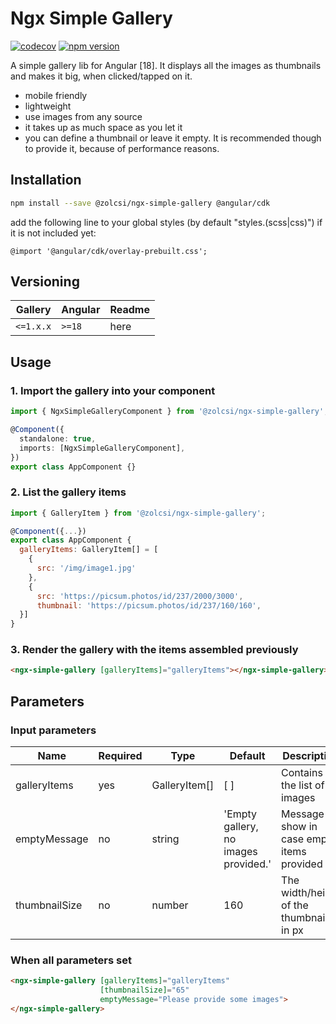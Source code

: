 # Ngx Simple Gallery
[![codecov](https://codecov.io/)](https://codecov.io/)
[![npm version](https://badge.fury.io/)](https://badge.fury.io/)

A simple gallery lib for Angular [18]. It displays all the images as thumbnails and makes it big, when clicked/tapped on it.
 - mobile friendly
 - lightweight
 - use images from any source
 - it takes up as much space as you let it
 - you can define a thumbnail or leave it empty. It is recommended though to provide it, because of performance reasons.

## Installation

```sh
npm install --save @zolcsi/ngx-simple-gallery @angular/cdk
```
add the following line to your global styles (by default "styles.(scss|css)") if it is not included yet: 
```
@import '@angular/cdk/overlay-prebuilt.css';
```

## Versioning

| Gallery   | Angular   | Readme                                                       |
| --------- |-----------| ------------------------------------------------------------ |
| `<=1.x.x` | `>=18`    | here                                                         |


## Usage

### 1. Import the gallery into your component

```ts
import { NgxSimpleGalleryComponent } from '@zolcsi/ngx-simple-gallery';

@Component({
  standalone: true,
  imports: [NgxSimpleGalleryComponent],
})
export class AppComponent {}
```

### 2. List the gallery items

```js
import { GalleryItem } from '@zolcsi/ngx-simple-gallery';

@Component({...})
export class AppComponent {
  galleryItems: GalleryItem[] = [
    { 
      src: '/img/image1.jpg' 
    }, 
    {
      src: 'https://picsum.photos/id/237/2000/3000',
      thumbnail: 'https://picsum.photos/id/237/160/160',
  }]
}
```

### 3. Render the gallery with the items assembled previously

```html
<ngx-simple-gallery [galleryItems]="galleryItems"></ngx-simple-gallery>
```

## Parameters

### Input parameters

| Name          | Required | Type          | Default                               | Description                                  |                              
|---------------|----------|---------------|---------------------------------------|----------------------------------------------| 
| galleryItems  | yes      | GalleryItem[] | [ ]                                   | Contains the list of images                  |
| emptyMessage  | no       | string        | 'Empty gallery, no images  provided.' | Message to show in case empty items provided |
| thumbnailSize | no       | number        | 160                                   | The width/height of the thumbnails in px     | 

### When all parameters set

```html
<ngx-simple-gallery [galleryItems]="galleryItems" 
                    [thumbnailSize]="65"
                    emptyMessage="Please provide some images">  
</ngx-simple-gallery>
```
